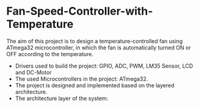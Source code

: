 # Fan-Speed-Controller-with-Temperature

The aim of this project is to design a temperature-controlled fan using ATmega32 microcontroller, in which the fan is automatically turned ON or OFF according to the temperature.
- Drivers used to build the project: GPIO, ADC, PWM, LM35 Sensor, LCD and DC-Motor
- The used Microcontrollers in the project: ATmega32.
- The project is designed and implemented based on the layered architecture.
- The architecture layer of the system:
